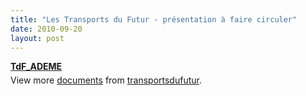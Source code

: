 ```yaml
---
title: "Les Transports du Futur - présentation à faire circuler"
date: 2010-09-20
layout: post
---
```


<div style="width:477px" id="__ss_5240345"><strong style="margin:12px 0 4px"><a href="http://www.slideshare.net/transportsdufutur/tdfademe" title="TdF_ADEME">TdF_ADEME</a></strong><div style="padding:5px 0 12px">View more <a href="http://www.slideshare.net/">documents</a> from <a href="http://www.slideshare.net/transportsdufutur">transportsdufutur</a>.</div></div>